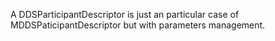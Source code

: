 A DDSParticipantDescriptor is just an particular case of MDDSPaticipantDescriptor but with parameters management.

